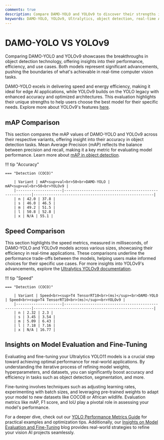 ```yaml
---
comments: true
description: Compare DAMO-YOLO and YOLOv9 to discover their strengths in real-time object detection, edge AI, and computer vision. Explore their performance, efficiency, and advancements to determine which model excels in modern AI applications.
keywords: DAMO-YOLO, YOLOv9, Ultralytics, object detection, real-time AI, edge AI, computer vision, model comparison
---
```


# DAMO-YOLO VS YOLOv9

Comparing DAMO-YOLO and YOLOv9 showcases the breakthroughs in object detection technology, offering insights into their performance, efficiency, and use cases. Both models represent significant advancements, pushing the boundaries of what's achievable in real-time computer vision tasks.

DAMO-YOLO excels in delivering speed and energy efficiency, making it ideal for edge AI applications, while YOLOv9 builds on the YOLO legacy with enhanced accuracy and optimized architectures. This evaluation highlights their unique strengths to help users choose the best model for their specific needs. Explore more about YOLOv9's features [here](https://docs.ultralytics.com/models/yolov8/).

## mAP Comparison

This section compares the mAP values of DAMO-YOLO and YOLOv9 across their respective variants, offering insight into their accuracy in object detection tasks. Mean Average Precision (mAP) reflects the balance between precision and recall, making it a key metric for evaluating model performance. Learn more about [mAP in object detection](https://www.ultralytics.com/glossary/mean-average-precision-map).

!!! tip "Accuracy"

    === "Detection (COCO)"

    	| Variant | mAP<sup>val<br>50<br>DAMO-YOLO | mAP<sup>val<br>50<br>YOLOv9 |
    	|---------------------|-------------------------------------------------------|-------------------------------------------------------|
    	| n | 42.0 | 37.8 |
    	| s | 46.0 | 46.5 |
    	| m | 49.2 | 51.5 |
    	| l | 50.8 | 52.8 |
    	| x | N/A | 55.1 |

## Speed Comparison

This section highlights the speed metrics, measured in milliseconds, of DAMO-YOLO and YOLOv9 models across various sizes, showcasing their efficiency in real-time applications. These comparisons underline the performance trade-offs between the models, helping users make informed choices for their specific use cases. For more insights into YOLOv9's advancements, explore the [Ultralytics YOLOv9 documentation](https://docs.ultralytics.com/models/yolov9/).

!!! tip "Speed"

    === "Detection (COCO)"

    	| Variant | Speed<br><sup>T4 TensorRT10<br>(ms)</sup><br>DAMO-YOLO | Speed<br><sup>T4 TensorRT10<br>(ms)</sup><br>YOLOv9 |
    	|---------------------|-------------------------------------------------------|-------------------------------------------------------|
    	| n | 2.32 | 2.3 |
    	| s | 3.45 | 3.54 |
    	| m | 5.09 | 6.43 |
    	| l | 7.18 | 7.16 |
    	| x | N/A | 16.77 |

## Insights on Model Evaluation and Fine-Tuning

Evaluating and fine-tuning your Ultralytics YOLO11 models is a crucial step toward achieving optimal performance for real-world applications. By understanding the iterative process of refining model weights, hyperparameters, and datasets, you can significantly boost accuracy and efficiency in tasks such as object detection, segmentation, and more.

Fine-tuning involves techniques such as adjusting learning rates, experimenting with batch sizes, and leveraging pre-trained weights to adapt your model to new datasets like COCO8 or African wildlife. Evaluation metrics like mAP, F1 score, and IoU play a pivotal role in assessing your model's performance.

For a deeper dive, check out our [YOLO Performance Metrics Guide](https://docs.ultralytics.com/guides/yolo-performance-metrics/) for practical examples and optimization tips. Additionally, our [Insights on Model Evaluation and Fine-Tuning](https://www.ultralytics.com/blog/custom-training-ultralytics-yolo11-with-computer-vision-datasets) blog provides real-world strategies to refine your vision AI projects seamlessly.

